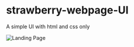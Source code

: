# strawberry-webpage-UI

A simple UI with html and css only

![Landing Page](https://user-images.githubusercontent.com/79892727/162639011-b965f3b7-9a24-4dab-b89f-ddf44f417be1.png)
